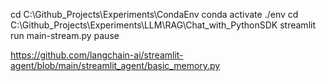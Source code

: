cd C:\Github_Projects\Experiments\CondaEnv
conda activate ./env
cd C:\Github_Projects\Experiments\LLM\RAG\Chat_with_PythonSDK
streamlit run main-stream.py
pause


https://github.com/langchain-ai/streamlit-agent/blob/main/streamlit_agent/basic_memory.py